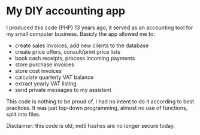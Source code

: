 # My DIY accounting app

I produced this code (PHP) 13 years ago, it served as an accounting tool for my small computer business. 
Basicly the app allowed me to:
- create sales invoices, add new clients to the database
- create price offers, consult/print price lists
- book cash receipts, process incoming payments
- store purchase invoices
- store cost invoices
- calculate quarterly VAT balance
- extract yearly VAT listing
- send private messages to my assistent

This code is nothing to be proud of, I had no intent to do it according to best practices. It was just top-down programming, almost no use of functions, split into files.

Disclaimer: this code is old, md5 hashes are no longer secure today.
